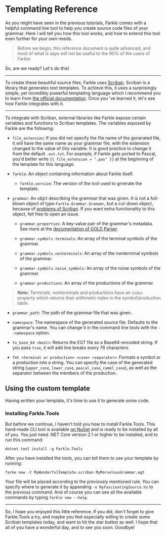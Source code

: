 # Templating Reference

As you might have seen in the previous tutorials, Farkle comes with a helpful command line tool to help you create source code files of your grammar. Here I will tell you how this tool works, and how to extend this tool even further for your own needs.

> Before we begin, this reference document is quite advanced, and most of what is says will not be useful to the 90% of the users of Farkle.

So, are we ready? Let's do this!

---

To create these beautiful source files, Farkle uses [Scriban][scriban]. Scriban is a library that generates text templates. To achieve this, it uses a surprisingly simple, yet incredibly powerful templating language which I recommend you to learn from [the official documentation][scriban-doc]. Once you 've learned it, let's see how Farkle integrates with it.

---

To integrate with Scriban, external libraries like Farkle expose certain veriables and functions to Scriban templates. The variables exposed by Farkle are the following:

* `file_extension`: If you did not specify the file name of the generated file, it will have the same name as your grammar file, with the extension changed to the value of this variable. It is good practice to change it from the default `.out.txt`. For example, if Farkle gets ported to Pascal, you'd better write `{{ file_extension = ".pas" }}` at the beginning of the template for this language.

* `farkle`: An object containing information about Farkle itself.

  * `farkle.version`: The version of the tool used to grnerate the template.

* `grammar`: An objct describing the grammar that was given. It is not a full-blown object of type `Farkle.Grammar.Gramamr`, but a cut-down object, because of [problems of Scriban][scriban-issue-151]. If you want extra functionality to this object, fell free to open an issue.

  * `grammar.properties`: A key-value pair of the grammar's metadata. See more at the [documentation of GOLD Parser][gold-properties].

  * `grammar.symbols.terminals`: An array of the terminal symbols of the grammar.

  * `grammar.symbols.nonterminals`: An array of the nonterminal symbols of the grammar.

  * `grammar.symbols.noise_symbols`: An array of the noise symbols of the grammar.

  * `grammar.productions`: An array of the productions of the grammar.

> __Note:__ Terminals, nonterminals and productions have an `index` property which returns their arithmetic index in the symbol/production table.

* `grammar_path`: The path of the grammar file that was given.

* `namespace`: The namespace of the generated source file. Defaults to the grammar's name. You can change it in the command line tools with the `--namespace` option.

* `to_base_64 <bool>`: Returns the EGT file as a Base64-encoded string. If you pass `true`, it will add line breaks every 76 characters.

* `fmt <terminal or production> <case> <separator>`: Formats a symbol or a production into a string. You can specify the case of the generated string (`upper_case`, `lower_case`, `pascal_case`, `camel_case`), as well as the separator between the members of the production.

## Using the custom template

Having written your template, it's time to use it to generate some code.

### Installing Farkle.Tools

But before we continue, I haven't told you how to install Farkle.Tools. This hand-made CLI tool is available [on NuGet][farkle-tools-nuget] and is ready to be installed by all of you. You just need .NET Core version 2.1 or higher to be installed, and to run this command:

`dotnet tool install -g Farkle.Tools`

After you have installed the tools, you can tell them to use your template by running:

`farke new -t MyWonderfulTemplate.scriban MyMarvelousGrammar.egt`

Your file will be placed according to the previously mentioned rule. You can specify where to generate it by appending `-o MyFascinatingSource.hs` to the previous command. And of course you can see all the available commands by typing `farkle new --help`.

---

So, I hope you enjoyed this little reference. If you did, don't forget to give Farkle.Tools a try, and maybe you feel especially willing to create some Scriban templates today, and want to hit the star button as well. I hope that all of you have a wonderful day, and to see you soon. Goodbye!

[scriban]: https://github.com/lunet-io/scriban
[scriban-doc]: https://github.com/lunet-io/scriban/blob/master/doc/language.md
[scriban-issue-151]: https://github.com/lunet-io/scriban/issues/151
[gold-properties]: http://www.goldparser.org/doc/grammars/define-properties.htm
[farkle-tools-nuget]: https://nuget.org/packages/Farkle.Tools

